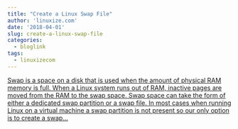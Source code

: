 ```yaml
---
title: "Create a Linux Swap File"
author: 'linuxize.com'
date: '2018-04-01'
slug: create-a-linux-swap-file
categories:
  - bloglink
tags:
  - linuxizecom
---
```


[Swap is a space on a disk that is used when the amount of physical RAM memory is full. When a Linux system runs out of RAM, inactive pages are moved from the RAM to the swap space. Swap space can take the form of either a dedicated swap partition or a swap file. In most cases when running Linux on a virtual machine a swap partition is not present so our only option is to create a swap...<click to read more>](https://linuxize.com/post/create-a-linux-swap-file/)

